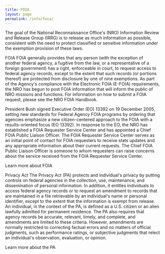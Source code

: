 ```yaml
---
title: FOIA
layout: page
permalink: /info/foia/
---
```


The goal of the National Reconnaissance Office's (NRO) Information Review and Release Group (IRRG) is to release as much information as possible, consistent with the need to protect classified or sensitive information under the exemption provision of these laws.

FOIA
FOIA generally provides that any person (with the exception of another federal agency, a fugitive from the law, or a representative of a foreign government) has a right, enforceable in court, to request access to federal agency records, except to the extent that such records (or portions thereof) are protected from disclosure by one of nine exemptions. As part of the Agency's compliance with the Electronic FOIA (E-FOIA) requirements, the NRO has begun to post FOIA information that will inform the public of NRO missions and functions. For information on how to submit a FOIA request, please see the NRO FOIA Handbook.

President Bush signed Executive Order (EO) 13392 on 19 December 2005, setting new standards for Federal Agency FOIA programs by ordering that agencies emphasize a new citizen-centered approach to the FOIA with a results-oriented focus (EO 13392). In response to the EO, the NRO has established a FOIA Requester Service Center and has appointed a Chief FOIA Public Liaison Officer. The FOIA Requester Service Center serves as an initial point of contact for FOIA requesters to receive stats updates and any appropriate information about their current requests. The Chief FOIA Public Liaison Officer is someone to whom requesters can raise concerns about the service received from the FOIA Requester Service Center.

Learn more about FOIA

Privacy Act
The Privacy Act (PA) protects and individual's privacy by putting controls on federal agencies in the collection, use, maintenance, and dissemination of personal information. In addition, it entitles individuals to access federal agency records or to request an amendment to records that are maintained in a file retrievable by an individual's name or personal identifier, except to the extent that the information is exempt from release. An individual, in the context of the PA, is defined as a U.S. citizen or an alien lawfully admitted for permanent residence. The PA also requires that agency records be accurate, relevant, timely, and complete, and amendments are limited to these criteria. However, amendments are normally restricted to correcting factual errors and no matters of official judgments, such as performance ratings, or subjective judgments that relect an individual's observation, evaluation, or opinion.

Learn more about the PA